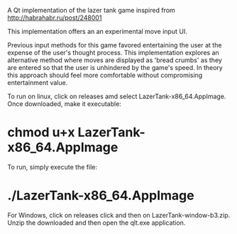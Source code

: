A Qt implementation of the lazer tank game inspired from http://habrahabr.ru/post/248001

This implementation offers an an experimental move input UI.

Previous input methods for this game favored entertaining the user at the
expense of the user's thought process. This implementation explores an alternative
method where moves are displayed as 'bread crumbs' as they are entered so that
the user is unhindered by the game's speed. In theory this approach should feel more
comfortable without compromising entertainment value.

To run on linux, click on releases amd select LazerTank-x86_64.AppImage. Once downloaded,
make it executable:
  # chmod u+x LazerTank-x86_64.AppImage
To run, simply execute the file:
  # ./LazerTank-x86_64.AppImage

For Windows, click on releases click and then on LazerTank-window-b3.zip. Unzip the downloaded
and then open the qlt.exe application.
